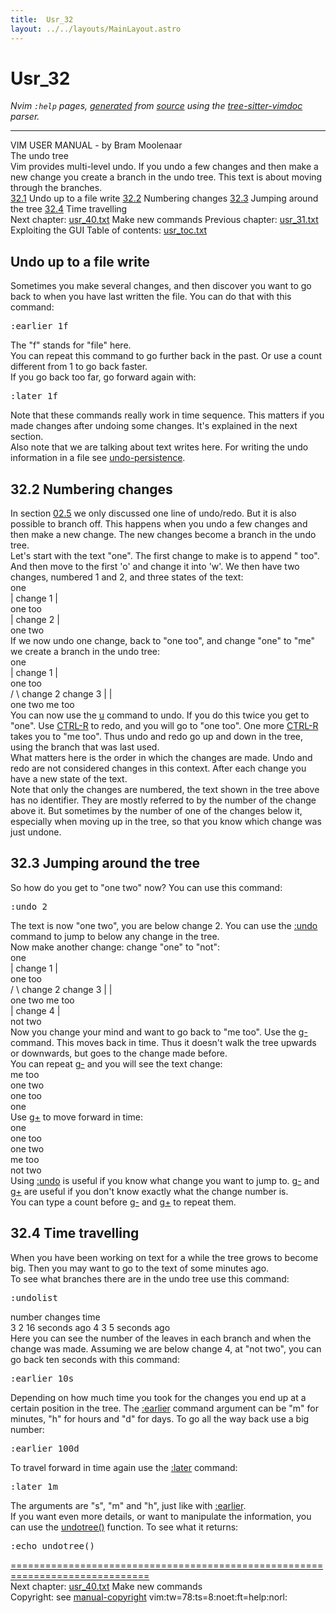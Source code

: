 ```yaml
---
title:  Usr_32
layout: ../../layouts/MainLayout.astro
---
```


  <a name="usr_32.txt"></a><a name="32.1"></a><h1> Usr_32</h1>
  <p>
    <i>
    Nvim <code>:help</code> pages, <a href="https://github.com/neovim/neovim/blob/master/scripts/gen_help_html.lua">generated</a>
    from <a href="https://github.com/neovim/neovim/blob/master/runtime/doc/usr_32.txt">source</a>
    using the <a href="https://github.com/neovim/tree-sitter-vimdoc">tree-sitter-vimdoc</a> parser.
    </i>
  </p>
  <hr>
  <div class="old-help-para">		     VIM USER MANUAL - by Bram Moolenaar</div>
<div class="old-help-para">			      The undo tree</div>
<div class="old-help-para">Vim provides multi-level undo.  If you undo a few changes and then make a new
change you create a branch in the undo tree.  This text is about moving
through the branches.</div>
<div class="old-help-para"><a href="/neovim-docs-web/en/usr_32#32.1">32.1</a>  	Undo up to a file write
<a href="/neovim-docs-web/en/usr_32#32.2">32.2</a>  	Numbering changes
<a href="/neovim-docs-web/en/usr_32#32.3">32.3</a>  	Jumping around the tree
<a href="/neovim-docs-web/en/usr_32#32.4">32.4</a>  	Time travelling</div>
<div class="old-help-para">     Next chapter: <a href="/neovim-docs-web/en/usr_40#usr_40.txt">usr_40.txt</a>  Make new commands
 Previous chapter: <a href="/neovim-docs-web/en/usr_31#usr_31.txt">usr_31.txt</a>  Exploiting the GUI
Table of contents: <a href="/neovim-docs-web/en/usr_toc#usr_toc.txt">usr_toc.txt</a></div>
<div class="old-help-para"><h2 class="help-heading">	Undo up to a file write</h2></div>
<div class="old-help-para">Sometimes you make several changes, and then discover you want to go back to
when you have last written the file.  You can do that with this command:<pre>:earlier 1f</pre>
The "f" stands for "file" here.</div>
<div class="old-help-para">You can repeat this command to go further back in the past.  Or use a count
different from 1 to go back faster.</div>
<div class="old-help-para">If you go back too far, go forward again with:<pre>:later 1f</pre>
Note that these commands really work in time sequence.  This matters if you
made changes after undoing some changes.  It's explained in the next section.</div>
<div class="old-help-para">Also note that we are talking about text writes here.  For writing the undo
information in a file see <a href="/neovim-docs-web/en/undo#undo-persistence">undo-persistence</a>.</div>
<div class="old-help-para"><h2 class="help-heading"><span class="help-heading-tags"><a name="32.2"></a><span class="help-tag">32.2</span>  	Numbering changes</span></h2></div>
<div class="old-help-para">In section <a href="/neovim-docs-web/en/usr_02#02.5">02.5</a> we only discussed one line of undo/redo.  But it is also
possible to branch off.  This happens when you undo a few changes and then
make a new change.  The new changes become a branch in the undo tree.</div>
<div class="old-help-para">Let's start with the text "one".  The first change to make is to append
" too".  And then move to the first 'o' and change it into 'w'.  We then have
two changes, numbered 1 and 2, and three states of the text:</div>
<div class="old-help-para"><div class="help-column_heading">		one</div>		 |
	      change 1
		 |
<div class="help-column_heading">	      one too</div>		 |
	      change 2
		 |
<div class="help-column_heading">	      one two</div></div>
<div class="old-help-para">If we now undo one change, back to "one too", and change "one" to "me" we
create a branch in the undo tree:</div>
<div class="old-help-para"><div class="help-column_heading">		one</div>		 |
	      change 1
		 |
<div class="help-column_heading">	      one too</div>	      /     \
	 change 2  change 3
	    |	      |
<div class="help-column_heading">	 one two    me too</div></div>
<div class="old-help-para">You can now use the <a href="/neovim-docs-web/en/undo#u">u</a> command to undo.  If you do this twice you get to
"one".  Use <a href="/neovim-docs-web/en/undo#CTRL-R">CTRL-R</a> to redo, and you will go to "one too".  One more <a href="/neovim-docs-web/en/undo#CTRL-R">CTRL-R</a>
takes you to "me too".  Thus undo and redo go up and down in the tree, using
the branch that was last used.</div>
<div class="old-help-para">What matters here is the order in which the changes are made.  Undo and redo
are not considered changes in this context.  After each change you have a new
state of the text.</div>
<div class="old-help-para">Note that only the changes are numbered, the text shown in the tree above has
no identifier.  They are mostly referred to by the number of the change above
it.  But sometimes by the number of one of the changes below it, especially
when moving up in the tree, so that you know which change was just undone.</div>
<div class="old-help-para"><h2 class="help-heading"><span class="help-heading-tags"><a name="32.3"></a><span class="help-tag">32.3</span>  	Jumping around the tree</span></h2></div>
<div class="old-help-para">So how do you get to "one two" now?  You can use this command:<pre>:undo 2</pre>
The text is now "one two", you are below change 2.  You can use the <a href="/neovim-docs-web/en/undo#%3Aundo">:undo</a>
command to jump to below any change in the tree.</div>
<div class="old-help-para">Now make another change: change "one" to "not":</div>
<div class="old-help-para"><div class="help-column_heading">		one</div>		 |
	      change 1
		 |
<div class="help-column_heading">	      one too</div>	      /     \
	 change 2  change 3
	    |	      |
<div class="help-column_heading">	 one two    me too</div>	    |
	 change 4
	    |
<div class="help-column_heading">	 not two</div></div>
<div class="old-help-para">Now you change your mind and want to go back to "me too".  Use the <a href="/neovim-docs-web/en/undo#g-">g-</a>
command.  This moves back in time.  Thus it doesn't walk the tree upwards or
downwards, but goes to the change made before.</div>
<div class="old-help-para">You can repeat <a href="/neovim-docs-web/en/undo#g-">g-</a> and you will see the text change:
<div class="help-column_heading">	me too</div><div class="help-column_heading">	one two</div><div class="help-column_heading">	one too</div><div class="help-column_heading">	one</div></div>
<div class="old-help-para">Use <a href="/neovim-docs-web/en/undo#g%2B">g+</a> to move forward in time:
<div class="help-column_heading">	one</div><div class="help-column_heading">	one too</div><div class="help-column_heading">	one two</div><div class="help-column_heading">	me too</div><div class="help-column_heading">	not two</div></div>
<div class="old-help-para">Using <a href="/neovim-docs-web/en/undo#%3Aundo">:undo</a> is useful if you know what change you want to jump to.  <a href="/neovim-docs-web/en/undo#g-">g-</a> and
<a href="/neovim-docs-web/en/undo#g%2B">g+</a> are useful if you don't know exactly what the change number is.</div>
<div class="old-help-para">You can type a count before <a href="/neovim-docs-web/en/undo#g-">g-</a> and <a href="/neovim-docs-web/en/undo#g%2B">g+</a> to repeat them.</div>
<div class="old-help-para"><h2 class="help-heading"><span class="help-heading-tags"><a name="32.4"></a><span class="help-tag">32.4</span>  	Time travelling</span></h2></div>
<div class="old-help-para">When you have been working on text for a while the tree grows to become big.
Then you may want to go to the text of some minutes ago.</div>
<div class="old-help-para">To see what branches there are in the undo tree use this command:<pre>:undolist</pre></div>
<div class="old-help-para"><div class="help-column_heading">	number changes  time</div>	     3       2  16 seconds ago
	     4       3  5 seconds ago</div>
<div class="old-help-para">Here you can see the number of the leaves in each branch and when the change
was made.  Assuming we are below change 4, at "not two", you can go back ten
seconds with this command:<pre>:earlier 10s</pre>
Depending on how much time you took for the changes you end up at a certain
position in the tree.  The <a href="/neovim-docs-web/en/undo#%3Aearlier">:earlier</a> command argument can be "m" for minutes,
"h" for hours and "d" for days.  To go all the way back use a big number:<pre>:earlier 100d</pre>
To travel forward in time again use the <a href="/neovim-docs-web/en/undo#%3Alater">:later</a> command:<pre>:later 1m</pre>
The arguments are "s", "m" and "h", just like with <a href="/neovim-docs-web/en/undo#%3Aearlier">:earlier</a>.</div>
<div class="old-help-para">If you want even more details, or want to manipulate the information, you can
use the <a href="/neovim-docs-web/en/builtin#undotree()">undotree()</a> function.  To see what it returns:<pre>:echo undotree()</pre>
<a class="parse-error" target="_blank" title="Report bug... (parse error)" href="https://github.com/neovim/tree-sitter-vimdoc/issues/new?labels=bug&amp;title=parse+error%3A+usr_32.txt+&amp;body=Found+%60tree-sitter-vimdoc%60+parse+error+at%3A+https://neovim.io/doc/user/usr_32.html%0D%0DContext%3A%0D%0D%60%60%60%0D%0A%09%3Aecho%20undotree()%0A%0A%3D%3D%3D%3D%3D%3D%3D%3D%3D%3D%3D%3D%3D%3D%3D%3D%3D%3D%3D%3D%3D%3D%3D%3D%3D%3D%3D%3D%3D%3D%3D%3D%3D%3D%3D%3D%3D%3D%3D%3D%3D%3D%3D%3D%3D%3D%3D%3D%3D%3D%3D%3D%3D%3D%3D%3D%3D%3D%3D%3D%3D%3D%3D%3D%3D%3D%3D%3D%3D%3D%3D%3D%3D%3D%3D%3D%3D%3D%0A%0ANext%20chapter%3A%20%7Cusr_40.txt%7C%20%20Make%20new%20commands%0A%0ACopyright%3A%20see%20%7Cmanual-copyright%7C%20%20vim%3Atw%3D78%3Ats%3D8%3Anoet%3Aft%3Dhelp%3Anorl%3A%0D%60%60%60">==============================================================================</a></div>
<div class="old-help-para">Next chapter: <a href="/neovim-docs-web/en/usr_40#usr_40.txt">usr_40.txt</a>  Make new commands</div>
<div class="old-help-para">Copyright: see <a href="/neovim-docs-web/en/usr_01#manual-copyright">manual-copyright</a>  vim:tw=78:ts=8:noet:ft=help:norl:</div>

  
  